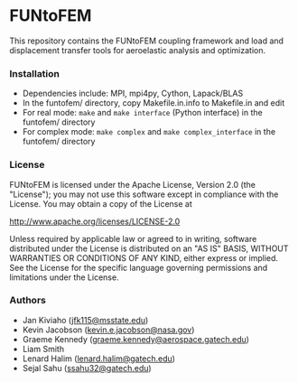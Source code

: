 # FUNtoFEM #

This repository contains the FUNtoFEM coupling framework and load and displacement transfer tools for aeroelastic analysis and optimization.

### Installation ###

* Dependencies include: MPI, mpi4py, Cython, Lapack/BLAS
* In the funtofem/ directory, copy Makefile.in.info to Makefile.in and edit
* For real mode: `make` and `make interface` (Python interface) in the funtofem/ directory
* For complex mode: `make complex` and `make complex_interface` in the funtofem/ directory

### License ###

FUNtoFEM is licensed under the Apache License, Version 2.0 (the "License");
you may not use this software except in compliance with the License.
You may obtain a copy of the License at

   http://www.apache.org/licenses/LICENSE-2.0

Unless required by applicable law or agreed to in writing, software
distributed under the License is distributed on an "AS IS" BASIS,
WITHOUT WARRANTIES OR CONDITIONS OF ANY KIND, either express or implied.
See the License for the specific language governing permissions and
limitations under the License.

### Authors ###

* Jan Kiviaho (jfk115@msstate.edu)
* Kevin Jacobson (kevin.e.jacobson@nasa.gov)
* Graeme Kennedy (graeme.kennedy@aerospace.gatech.edu)
* Liam Smith
* Lenard Halim (lenard.halim@gatech.edu)
* Sejal Sahu (ssahu32@gatech.edu)
